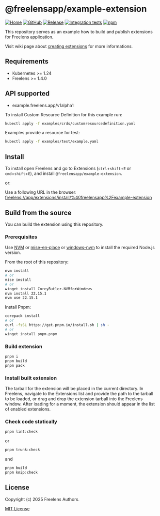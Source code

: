 # @freelensapp/example-extension

<!-- markdownlint-disable MD013 -->

[![Home](https://img.shields.io/badge/%F0%9F%8F%A0-freelens.app-02a7a0)](https://freelens.app)
[![GitHub](https://img.shields.io/github/stars/freelensapp/freelens?style=flat&label=GitHub%20%E2%AD%90)](https://github.com/freelensapp/freelens)
[![Release](https://img.shields.io/github/v/release/freelensapp/freelens-example-extension?display_name=tag&sort=semver)](https://github.com/freelensapp/freelens-example-extension)
[![Integration tests](https://github.com/freelensapp/freelens-example-extension/actions/workflows/integration-tests.yaml/badge.svg?branch=main)](https://github.com/freelensapp/freelens-example-extension/actions/workflows/integration-tests.yaml)
[![npm](https://img.shields.io/npm/v/@freelensapp/example-extension.svg)](https://www.npmjs.com/package/@freelensapp/example-extension)

<!-- markdownlint-enable MD013 -->

This repository serves as an example how to build and publish extensions for
Freelens application.

Visit wiki page about [creating
extensions](https://github.com/freelensapp/freelens/wiki/Creating-extensions)
for more informations.

## Requirements

- Kubernetes >= 1.24
- Freelens >= 1.4.0

## API supported

- example.freelens.app/v1alpha1

To install Custom Resource Definition for this example run:

```sh
kubectl apply -f examples/crds/customresourcedefinition.yaml
```

Examples provide a resource for test:

```sh
kubectl apply -f examples/test/example.yaml
```

## Install

To install open Freelens and go to Extensions (`ctrl`+`shift`+`E` or
`cmd`+`shift`+`E`), and install `@freelensapp/example-extension`.

or:

Use a following URL in the browser:
[freelens://app/extensions/install/%40freelensapp%2Fexample-extension](freelens://app/extensions/install/%40freelensapp%2Fexample-extension)

## Build from the source

You can build the extension using this repository.

### Prerequisites

Use [NVM](https://github.com/nvm-sh/nvm) or
[mise-en-place](https://mise.jdx.dev/) or
[windows-nvm](https://github.com/coreybutler/nvm-windows) to install the
required Node.js version.

From the root of this repository:

```sh
nvm install
# or
mise install
# or
winget install CoreyButler.NVMforWindows
nvm install 22.15.1
nvm use 22.15.1
```

Install Pnpm:

```sh
corepack install
# or
curl -fsSL https://get.pnpm.io/install.sh | sh -
# or
winget install pnpm.pnpm
```

### Build extension

```sh
pnpm i
pnpm build
pnpm pack
```

### Install built extension

The tarball for the extension will be placed in the current directory. In
Freelens, navigate to the Extensions list and provide the path to the tarball
to be loaded, or drag and drop the extension tarball into the Freelens window.
After loading for a moment, the extension should appear in the list of enabled
extensions.

### Check code statically

```sh
pnpm lint:check
```

or

```sh
pnpm trunk:check
```

and

```sh
pnpm build
pnpm knip:check
```

## License

Copyright (c) 2025 Freelens Authors.

[MIT License](https://opensource.org/licenses/MIT)
